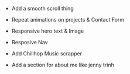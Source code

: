 - Add a smooth scroll thing
- Repeat animations on projects & Contact Form

- Responsive hero text & Image
- Resposive Nav

- Add Chillhop Music scrapper
- Add a section for about me like jenny trinh
